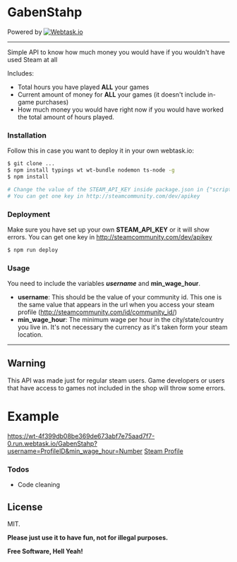 # GabenStahp

Powered by [![Webtask.io]()](https://webtask.io)

---

Simple API to know how much money you would have if you wouldn't have used Steam at all

Includes:
  - Total hours you have played **ALL** your games
  - Current amount of money for **ALL** your games (it doesn't include in-game purchases)
  - How much money you would have right now if you would have worked the total amount of hours played.

### Installation
Follow this in case you want to deploy it in your own webtask.io:

```bash
$ git clone ...
$ npm install typings wt wt-bundle nodemon ts-node -g
$ npm install

# Change the value of the STEAM_API_KEY inside package.json in {"scripts": { ..., "deploy": ...} } 
# You can get one key in http://steamcommunity.com/dev/apikey
```
### Deployment
Make sure you have set up your own **STEAM_API_KEY** or it will show errors. You can get one key in http://steamcommunity.com/dev/apikey
```bash
$ npm run deploy
```
### Usage
You need to include the variables **_username_** and  **min_wage_hour**.
* **username**: This should be the value of your community id. This one is the same value that appears in the url when you access your steam profile (http://steamcommunity.com/id/community_id/)
* **min_wage_hour**: The minimum wage per hour in the city/state/country you live in. It's not necessary the currency as it's taken form your steam location.
 
---
Warning
---
This API was made just for regular steam users. Game developers or users that have access to games not included in the shop will throw some errors.

# Example
https://wt-4f399db08be369de673abf7e75aad7f7-0.run.webtask.io/GabenStahp?username=ProfileID&min_wage_hour=Number
[Steam Profile](https://wt-4f399db08be369de673abf7e75aad7f7-0.run.webtask.io/GabenStahp?username=eagle2990&min_wage_hour=3.91)

### Todos

 - Code cleaning

License
----

MIT.

**Please just use it to have fun, not for illegal purposes.**

**Free Software, Hell Yeah!**
